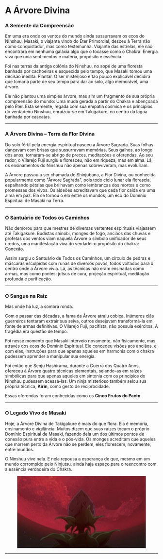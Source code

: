 # A Árvore Divina

### **A Semente da Compreensão**

&#x20;Em uma era onde os ventos do mundo ainda sussurravam os ecos do Ninshuu, Masaki, o viajante vindo do Éter Primordial, desceu à Terra não como conquistador, mas como testemunha. Viajante das estrelas, ele não encontrara em nenhuma galáxia algo que o tocasse como o Chakra: Energia viva que unia sentimentos e matéria, propósito e essência.

&#x20;Foi nas terras da antiga colônia do Ninshuu, no sopé de uma floresta banhada por cachoeiras e esquecida pelo tempo, que Masaki tomou uma decisão inédita: Plantar. O ser misterioso e tão pouco explicável decidirá que tomaria parte de seu tempo para dar ao solo, algo memorável, uma árvore.

&#x20;Ele não plantou uma simples árvore, mas sim um fragmento de sua própria compreensão do mundo: Uma muda gerada a partir do Chakra e abençoada pelo Éter. Esta semente, regada com sua empatia cósmica e os princípios do verdadeiro Ninshuu, enraizou-se em Takigakure, no centro da lagoa banhada por cascatas.

***

### **A Árvore Divina – Terra da Flor Divina**

&#x20;Do solo fértil pela energia espiritual nasceu a Árvore Sagrada. Suas folhas dançavam com brisas que sussurravam memórias. Seus galhos, ao longo dos anos, tornaram-se abrigo de preces, meditações e oferendas. Ao seu redor, o Vilarejo Fuji surgiu e floresceu, não em riqueza, mas em alma. Lá, os ensinamentos do Ninshuu não apenas sobreviveram, mas evoluíram.

&#x20;A Árvore passou a ser chamada de Shinjubana, a Flor Divina, ou conhecida popularmente como "Árvore Sagrada", pois todo ciclo lunar ela florescia, espalhando pétalas que brilhavam como lembranças dos mortos e como promessas dos vivos. Os aldeões acreditavam que cada flor caída era uma alma em paz. Ela se tornou o elo entre os mundos, um eco do Domínio Espiritual de Masaki na Terra.

***

### **O Santuário de Todos os Caminhos**

&#x20;Não demorou para que mestres de diversas vertentes espirituais viajassem até Takigakure. Budistas shinobi, monges de fogo, anciãos das chuvas e profetas dos ventos viam naquela Árvore o símbolo unificador de seus credos, uma manifestação viva do verdadeiro propósito do chakra: Conexão.

&#x20;Assim surgiu o Santuário de Todos os Caminhos, um círculo de pedras e máscaras esculpidas com runas de diversos povos, todos voltados para o centro onde a Árvore vivia. Lá, as técnicas não eram ensinadas como armas, mas como pontes: jutsus de cura, projeção espiritual, meditação profunda e purificação.

***

### **O Sangue na Raiz**

&#x20;Mas onde há luz, a sombra ronda.

&#x20;Com o passar das décadas, a fama da Árvore atraiu cobiça. Inúmeros clãs guerreiros tentaram extrair sua seiva, outros desejavam transformá-la em fonte de armas definitivas. O Vilarejo Fuji, pacifista, não possuía exércitos. A tragédia era questão de tempo.

&#x20;Foi nesse momento que Masaki interveio novamente, não fisicamente, mas através dos ecos do Domínio Espiritual. Ele concedeu visões aos anciãos, e com elas, instruções para que apenas aqueles em harmonia com o chakra pudessem aprender a manipular sua energia.

&#x20;Foi então que Senju Hashirama, durante a Guerra dos Quatro Anos, ofereceu à Árvore quatro técnicas elementais, selando-as em raízes simbólicas para que apenas aqueles em sintonia com os princípios do Ninshuu pudessem acessá-las. Um ninja misterioso também selou sua própria técnica, **Kirin**, como gesto de reciprocidade.

Essas oferendas foram conhecidas como os **Cinco Frutos do Pacto.**

***

### **O Legado Vivo de Masaki**

&#x20;Hoje, a Árvore Divina de Takigakure é mais do que flora. Ela é memória, ensinamento e vigilância. Muitos dizem que suas raízes tocam o próprio Domínio Espiritual de Masaki, fazendo dela um dos últimos pontos de conexão pura entre a vida e o pós-vida. Os monges acreditam que aqueles que morrem perto da Árvore não se perdem, eles florescem, novamente, entre mundos.

&#x20;O Ninshuu vive nela. E nela repousa a esperança de que, mesmo em um mundo corrompido pelo Ninjutsu, ainda haja espaço para o reencontro com a essência verdadeira do Chakra.

<figure><img src="../../.gitbook/assets/image (23).png" alt=""><figcaption></figcaption></figure>

***
